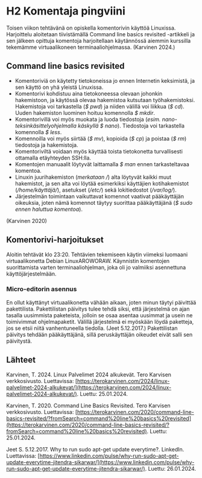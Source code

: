 # H2 Komentaja pingviini

Toisen viikon tehtävänä on opiskella komentorivin käyttöä Linuxissa. Harjoittelu aloitetaan tiivistämällä Command line basics revisited -artikkeli ja sen jälkeen opittuja komentoja harjoitellaan käytännössä aiemmin kurssilla tekemämme virtuaalikoneen terminaaliohjelmassa. (Karvinen 2024.)

## Command line basics revisited

- Komentoriviä on käytetty tietokoneissa jo ennen Internetin keksimistä, ja sen käyttö on yhä yleistä Linuxissa.
- Komentorivi kohdistuu aina tietokoneessa olevaan johonkin hakemistoon, ja käytössä olevaa hakemistoa kutsutaan työhakemistoksi. Hakemistoja voi tarkastella (_$ pwd_) ja niiden välillä voi liikkua (_$ cd_). Uuden hakemiston luominen hoituu komennolla _$ mkdir_. 
- Komentorivillä voi myös muokata ja luoda tiedostoja (_esim. nano-teksinkäsittelyohjelmalla käskyllä $ nano_). Tiedostoja voi tarkastella komennolla _$ less_.
- Komennoilla voi myös siirtää (_$ mv_), kopioida (_$ cp_) ja poistaa (_$ rm_) tiedostoja ja hakemistoja.
- Komentoriviltä voidaan myös käyttää toista tietokonetta turvallisesti ottamalla etäyhteyden SSH:lla.
- Komentojen manuaalit löytyvät laittamalla _$ man_ ennen tarkasteltavaa komentoa.
- Linuxin juurihakemiston (_merkataan /_) alta löytyvät kaikki muut hakemistot, ja sen alta voi löytää esimerkiksi käyttäjien kotihakemistot (_/home/käyttäjä/_), asetukset (_/etc/_) sekä lokitiedostot (_/var/log/_).
- Järjestelmän toimintaan vaikuttavat komennot vaativat pääkäyttäjän oikeuksia, joten nämä komennot täytyy suorittaa pääkäyttäjänä (_$ sudo ennen haluttua komentoa_).

(Karvinen 2020)

## Komentorivi-harjoitukset

Aloitin tehtävät klo 23:20. Tehtävien tekemiseen käytin viimeksi luomaani virtuaalikonetta Debian LinuxAROWORAW. Käynnistin komentojen suorittamista varten terminaaliohjelman, joka oli jo valmiiksi asennettuna käyttöjärjestelmään. 

### Micro-editorin asennus

En ollut käyttänyt virtuaalikonetta vähään aikaan, joten minun täytyi päivittää pakettilista. Pakettilistan päivitys tulee tehdä siksi, että järjestelmä on ajan tasalla uusimmista paketeista, jolloin se osaa asentaa uusimmat ja usein ne toimivimmat ohjelmapaketit. Välillä järjestelmä ei myöskään löydä paketteja, jos se etsii niitä vanhentuneella tiedolla. (Jeet 5.12.2017.) Pakettilistan päivitys tehdään pääkäyttäjänä, sillä peruskäyttäjän oikeudet eivät salli sen päivitystä. 

## Lähteet

Karvinen, T. 2024. Linux Palvelimet 2024 alkukevät. Tero Karvisen verkkosivusto. Luettavissa: [https://terokarvinen.com/2024/linux-palvelimet-2024-alkukevat/](https://terokarvinen.com/2024/linux-palvelimet-2024-alkukevat/). Luettu: 25.01.2024.

Karvinen, T. 2020. Command Line Basics Revisited. Tero Karvisen verkkosivusto. Luettavissa: [https://terokarvinen.com/2020/command-line-basics-revisited/?fromSearch=command%20line%20basics%20revisited](https://terokarvinen.com/2020/command-line-basics-revisited/?fromSearch=command%20line%20basics%20revisited). Luettu: 25.01.2024.

Jeet S. 5.12.2017. Why to run sudo apt-get update everytime?. LinkedIn. Luettavissa: [https://www.linkedin.com/pulse/why-run-sudo-apt-get-update-everytime-jitendra-sikarwar/](https://www.linkedin.com/pulse/why-run-sudo-apt-get-update-everytime-jitendra-sikarwar/). Luettu: 26.01.2024.
